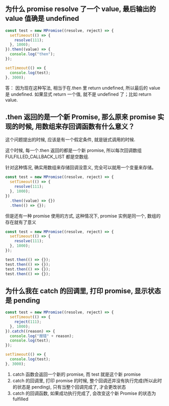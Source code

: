 ## 为什么 promise resolve 了一个 value, 最后输出的 value 值确是 undefined

```js
const test = new MPromise((resolve, reject) => {
  setTimeout(() => {
    resolve(111);
  }, 1000);
}).then((value) => {
  console.log("then");
});

setTimeout(() => {
  console.log(test);
}, 3000);
```

答：
因为现在这种写法, 相当于在.then 里 return undefined, 所以最后的 value 是 undefined.
如果显式 return 一个值, 就不是 undefined 了；比如 return value.

## .then 返回的是一个新 Promise, 那么原来 promise 实现的时候, 用数组来存回调函数有什么意义？

这个问题提出的时候, 应该是有一个假定条件, 就是链式调用的时候.

这个时候, 每一个.then 返回的都是一个新 promise, 所以每次回调数组 FULFILLED_CALLBACK_LIST 都是空数组.

针对这种情况, 确实用数组来存储回调没意义, 完全可以就用一个变量来存储。

```js
const test = new MPromise((resolve, reject) => {
  setTimeout(() => {
    resolve(111);
  }, 1000);
})
  .then((value) => {})
  .then(() => {});
```

但是还有一种 promise 使用的方式, 这种情况下, promise 实例是同一个, 数组的存在就有了意义

```js
const test = new MPromise((resolve, reject) => {
  setTimeout(() => {
    resolve(111);
  }, 1000);
});

test.then(() => {});
test.then(() => {});
test.then(() => {});
test.then(() => {});
```

## 为什么我在 catch 的回调里, 打印 promise, 显示状态是 pending

```js
const test = new MPromise((resolve, reject) => {
  setTimeout(() => {
    reject(111);
  }, 1000);
}).catch((reason) => {
  console.log("报错" + reason);
  console.log(test);
});

setTimeout(() => {
  console.log(test);
}, 3000);
```

1. catch 函数会返回一个新的 promise, 而 test 就是这个新 promise
2. catch 的回调里, 打印 promise 的时候, 整个回调还并没有执行完成(所以此时的状态是 pending), 只有当整个回调完成了, 才会更改状态
3. catch 的回调函数, 如果成功执行完成了, 会改变这个新 Promise 的状态为 fulfilled
